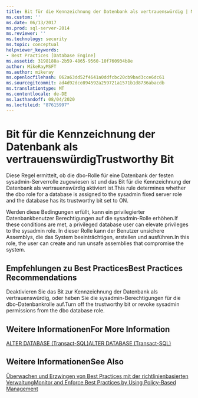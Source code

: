 ```yaml
---
title: Bit für die Kennzeichnung der Datenbank als vertrauenswürdig | Microsoft-Dokumentation
ms.custom: ''
ms.date: 06/13/2017
ms.prod: sql-server-2014
ms.reviewer: ''
ms.technology: security
ms.topic: conceptual
helpviewer_keywords:
- Best Practices [Database Engine]
ms.assetid: 3198188a-2b59-4865-9560-10f760934b8e
author: MikeRayMSFT
ms.author: mikeray
ms.openlocfilehash: 062a63dd52f4641a0ddfcbc20cb9bad3cce6dc61
ms.sourcegitcommit: ad4d92dce894592a259721a1571b1d8736abacdb
ms.translationtype: MT
ms.contentlocale: de-DE
ms.lasthandoff: 08/04/2020
ms.locfileid: "87615997"
---
```

# <a name="trustworthy-bit"></a><span data-ttu-id="f39f1-102">Bit für die Kennzeichnung der Datenbank als vertrauenswürdig</span><span class="sxs-lookup"><span data-stu-id="f39f1-102">Trustworthy Bit</span></span>
  <span data-ttu-id="f39f1-103">Diese Regel ermittelt, ob die dbo-Rolle für eine Datenbank der festen sysadmin-Serverrolle zugewiesen ist und das Bit für die Kennzeichnung der Datenbank als vertrauenswürdig aktiviert ist.</span><span class="sxs-lookup"><span data-stu-id="f39f1-103">This rule determines whether the dbo role for a database is assigned to the sysadmin fixed server role and the database has its trustworthy bit set to ON.</span></span>  
  
 <span data-ttu-id="f39f1-104">Werden diese Bedingungen erfüllt, kann ein privilegierter Datenbankbenutzer Berechtigungen auf die sysadmin-Rolle erhöhen.</span><span class="sxs-lookup"><span data-stu-id="f39f1-104">If these conditions are met, a privileged database user can elevate privileges to the sysadmin role.</span></span> <span data-ttu-id="f39f1-105">In dieser Rolle kann der Benutzer unsichere Assemblys, die das System beeinträchtigen, erstellen und ausführen.</span><span class="sxs-lookup"><span data-stu-id="f39f1-105">In this role, the user can create and run unsafe assemblies that compromise the system.</span></span>  
  
## <a name="best-practices-recommendations"></a><span data-ttu-id="f39f1-106">Empfehlungen zu Best Practices</span><span class="sxs-lookup"><span data-stu-id="f39f1-106">Best Practices Recommendations</span></span>  
 <span data-ttu-id="f39f1-107">Deaktivieren Sie das Bit zur Kennzeichnung der Datenbank als vertrauenswürdig, oder heben Sie die sysadmin-Berechtigungen für die dbo-Datenbankrolle auf.</span><span class="sxs-lookup"><span data-stu-id="f39f1-107">Turn off the trustworthy bit or revoke sysadmin permissions from the dbo database role.</span></span>  
  
## <a name="for-more-information"></a><span data-ttu-id="f39f1-108">Weitere Informationen</span><span class="sxs-lookup"><span data-stu-id="f39f1-108">For More Information</span></span>  
 [<span data-ttu-id="f39f1-109">ALTER DATABASE &#40;Transact-SQL&#41;</span><span class="sxs-lookup"><span data-stu-id="f39f1-109">ALTER DATABASE &#40;Transact-SQL&#41;</span></span>](/sql/t-sql/statements/alter-database-transact-sql)  
  
## <a name="see-also"></a><span data-ttu-id="f39f1-110">Weitere Informationen</span><span class="sxs-lookup"><span data-stu-id="f39f1-110">See Also</span></span>  
 [<span data-ttu-id="f39f1-111">Überwachen und Erzwingen von Best Practices mit der richtlinienbasierten Verwaltung</span><span class="sxs-lookup"><span data-stu-id="f39f1-111">Monitor and Enforce Best Practices by Using Policy-Based Management</span></span>](monitor-and-enforce-best-practices-by-using-policy-based-management.md)  
  
  
